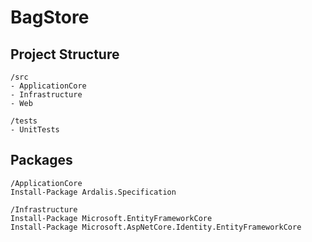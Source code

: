 # BagStore

## Project Structure

```
/src
- ApplicationCore
- Infrastructure
- Web

/tests
- UnitTests
```

## Packages
```
/ApplicationCore
Install-Package Ardalis.Specification

/Infrastructure
Install-Package Microsoft.EntityFrameworkCore
Install-Package Microsoft.AspNetCore.Identity.EntityFrameworkCore

```